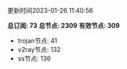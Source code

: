 更新时间2023-01-26 11:40:56

**总订阅: 73**
**总节点: 2309**
**有效节点: 309**
- trojan节点: 41
- v2ray节点: 132
- ss节点: 136
